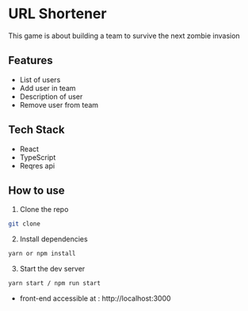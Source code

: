 # URL Shortener

This game is about building a team to survive the next zombie invasion

## Features

- List of users
- Add user in team
- Description of user
- Remove user from team

## Tech Stack

- React
- TypeScript
- Reqres api

## How to use

1. Clone the repo

```bash
git clone
```

2. Install dependencies

```bash
yarn or npm install
```

3. Start the dev server

```bash
yarn start / npm run start
```

- front-end accessible at : http://localhost:3000
